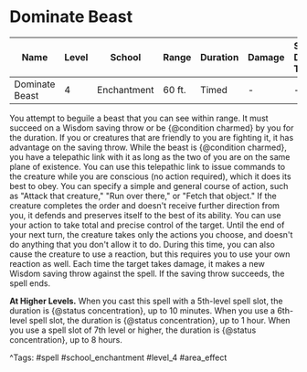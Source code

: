 # Dominate Beast

| Name | Level | School | Range | Duration | Damage | Save DC & Type |
|------|-------|--------|-------|----------|--------|----------------|
| Dominate Beast | 4 | Enchantment | 60 ft. | Timed | - | - |

You attempt to beguile a beast that you can see within range. It must succeed on a Wisdom saving throw or be {@condition charmed} by you for the duration. If you or creatures that are friendly to you are fighting it, it has advantage on the saving throw. While the beast is {@condition charmed}, you have a telepathic link with it as long as the two of you are on the same plane of existence. You can use this telepathic link to issue commands to the creature while you are conscious (no action required), which it does its best to obey. You can specify a simple and general course of action, such as "Attack that creature," "Run over there," or "Fetch that object." If the creature completes the order and doesn't receive further direction from you, it defends and preserves itself to the best of its ability. You can use your action to take total and precise control of the target. Until the end of your next turn, the creature takes only the actions you choose, and doesn't do anything that you don't allow it to do. During this time, you can also cause the creature to use a reaction, but this requires you to use your own reaction as well. Each time the target takes damage, it makes a new Wisdom saving throw against the spell. If the saving throw succeeds, the spell ends.

**At Higher Levels.** When you cast this spell with a 5th-level spell slot, the duration is {@status concentration}, up to 10 minutes. When you use a 6th-level spell slot, the duration is {@status concentration}, up to 1 hour. When you use a spell slot of 7th level or higher, the duration is {@status concentration}, up to 8 hours.

^Tags: #spell #school_enchantment #level_4 #area_effect